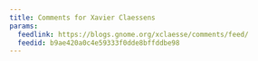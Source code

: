 ```yaml
---
title: Comments for Xavier Claessens
params:
  feedlink: https://blogs.gnome.org/xclaesse/comments/feed/
  feedid: b9ae420a0c4e59333f0dde8bffddbe98
---
```

